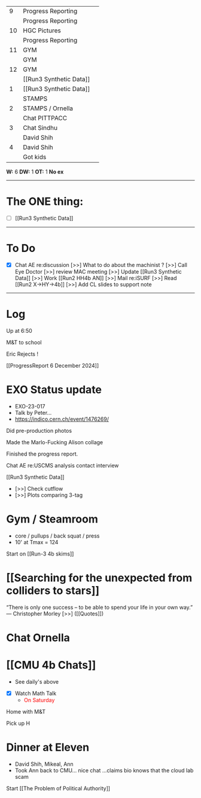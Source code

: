 
|     |                         |     |
| --- | ----------------------- | --- |
| 9   | Progress Reporting      |     |
|     | Progress Reporting      |     |
| 10  | HGC Pictures            |     |
|     | Progress Reporting      |     |
| 11  | GYM                     |     |
|     | GYM                     |     |
| 12  | GYM                     |     |
|     | [[Run3 Synthetic Data]] |     |
| 1   | [[Run3 Synthetic Data]] |     |
|     | STAMPS                  |     |
| 2   | STAMPS / Ornella        |     |
|     | Chat PITTPACC           |     |
| 3   | Chat Sindhu             |     |
|     | David Shih              |     |
| 4   | David Shih              |     |
|     | Got kids                |     |

**W:** 6 
**DW:** 1 
**OT:** 1
**No ex**

---
# The ONE thing: 
- [ ] [[Run3 Synthetic Data]]

---
# To Do

- [x] Chat AE re:discussion
 [>>] What to do about the machinist  ? 
 [>>] Call Eye Doctor
 [>>] review MAC meeting
 [>>] Update [[Run3 Synthetic Data]]
 [>>] Work [[Run2 HH4b AN]]
 [>>]  Mail re:iSURF
 [>>]  Read [[Run2 X->HY->4b]]
 [>>] Add CL slides to support note

---

# Log

Up at 6:50

M&T to school 

Eric Rejects ! 

[[ProgressReport 6 December 2024]]

# EXO Status update
- EXO-23-017
- Talk by Peter... 
- https://indico.cern.ch/event/1476269/

Did pre-production photos

Made the Marlo-Fucking Alison collage

Finished the progress report. 

Chat AE re:USCMS analysis contact interview

[[Run3 Synthetic Data]]
- [>>] Check cutflow
- [>>] Plots comparing 3-tag 

# Gym / Steamroom
- core / pullups / back squat / press
- 10' at Tmax = 124

Start on [[Run-3 4b skims]]

# [[Searching for the unexpected from colliders to stars]]


“There is only one success – to be able to spend your life in your own way.”
— Christopher Morley [>>] ([[Quotes]])

# Chat Ornella 

# [[CMU 4b Chats]]
- See daily's above


- [x] Watch Math Talk
	- <font color="red"> On Saturday </font>

Home with M&T 

Pick up H

# Dinner at Eleven 
- David Shih, Mikeal, Ann
- Took Ann back to CMU... nice chat ...claims bio knows that the cloud lab scam

Start [[The Problem of Political Authority]]


